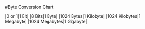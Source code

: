 #Byte Conversion Chart

|0 or 1|1 Bit|
|8 Bits|1 Byte|
|1024 Bytes|1 Kilobyte|
|1024 Kilobytes|1 Megabyte|
|1024 Megabytes|1 Gigabyte|